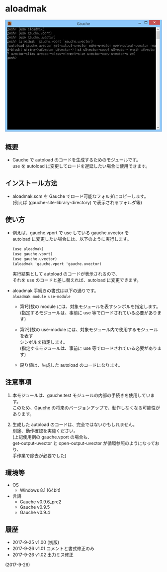 # aloadmak

![image](image.png)

## 概要
- Gauche で autoload のコードを生成するためのモジュールです。  
  use を autoload に変更してロードを遅延したい場合に使用できます。


## インストール方法
- aloadmak.scm を Gauche でロード可能なフォルダにコピーします。  
  (例えば (gauche-site-library-directory) で表示されるフォルダ等)


## 使い方
- 例えば、gauche.vport で use している gauche.uvector を  
  autoload に変更したい場合には、以下のように実行します。  
  ```
  (use aloadmak)
  (use gauche.vport)
  (use gauche.uvector)
  (aloadmak 'gauche.vport 'gauche.uvector)
  ```
  実行結果として autoload のコードが表示されるので、  
  それを use のコードと差し替えれば、autoload に変更できます。

- aloadmak 手続きの書式は以下の通りです。  
  `aloadmak module use-module`
  - 第1引数の module には、対象モジュールを表すシンボルを指定します。  
    (指定するモジュールは、事前に use 等でロードされている必要があります)

  - 第2引数の use-module には、対象モジュール内で使用するモジュールを表す  
    シンボルを指定します。  
    (指定するモジュールは、事前に use 等でロードされている必要があります)

  - 戻り値は、生成した autoload のコードになります。


## 注意事項
1. 本モジュールは、gauche.test モジュールの内部の手続きを使用しています。  
   このため、Gauche の将来のバージョンアップで、動作しなくなる可能性があります。

2. 生成した autoload のコードは、完全ではないかもしれません。  
   別途、動作確認を実施ください。  
   (上記使用例の gauche.vport の場合も、  
   get-output-uvector と open-output-uvector が循環参照のようになっており、  
   手作業で除去が必要でした)


## 環境等
- OS
  - Windows 8.1 (64bit)
- 言語
  - Gauche v0.9.6_pre2
  - Gauche v0.9.5
  - Gauche v0.9.4

## 履歴
- 2017-9-25 v1.00 (初版)
- 2017-9-26 v1.01 コメントと書式修正のみ
- 2017-9-26 v1.02 出力ミス修正


(2017-9-26)
